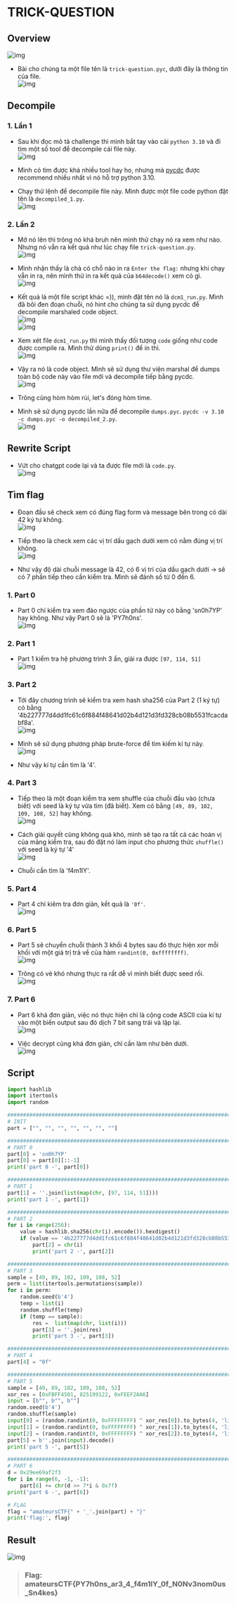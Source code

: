 # TRICK-QUESTION

## Overview

![img](/amateursCTF/Rev/trick-question/assets/overview.png)

- Bài cho chúng ta một file tên là `trick-question.pyc`, dưới đây là thông tin của file.
</br>![img](/amateursCTF/Rev/trick-question/assets/info.png)

## Decompile

### 1. Lần 1

- Sau khi đọc mô tả challenge thì mình bắt tay vào cài `python 3.10` và đi tìm một số tool để decompile cái file này.
</br>![img](/amateursCTF/Rev/trick-question/assets/run_test.png)

- Mình có tìm được khá nhiều tool hay ho, nhưng mà [pycdc](https://github.com/zrax/pycdc) được recommend nhiều nhất vì nó hỗ trợ python 3.10.

- Chạy thử lệnh để decompile file này. Mình được một file code python đặt tên là `decompiled_1.py`.
</br>![img](/amateursCTF/Rev/trick-question/assets/decm_1.png)

### 2. Lần 2

- Mở nó lên thì trông nó khá bruh nên mình thử chạy nó ra xem như nào. Nhưng nó vẫn ra kết quả như lúc chạy file `trick-question.py`.
</br>![img](/amateursCTF/Rev/trick-question/assets/run_dcm1.png)

- Mình nhận thấy là chả có chỗ nào in ra `Enter the flag:` nhưng khi chạy vẫn in ra, nên mình thử in ra kết quả của `b64decode()` xem có gì.
</br>![img](/amateursCTF/Rev/trick-question/assets/next_run.png)

- Kết quả là một file script khác =)), mình đặt tên nó là `dcm1_run.py`. Mình đã bôi đen đoạn chuỗi, nó hint cho chúng ta sử dụng pycdc để decompile marshaled code object.
</br>![img](/amateursCTF/Rev/trick-question/assets/dcm_1.png)
</br>![img](/amateursCTF/Rev/trick-question/assets/pycdc_usage.png)

- Xem xét file `dcm1_run.py` thì mình thấy đối tượng `code` giống như code được compile ra. Mình thử dùng `print()` để in thì.
</br>![img](/amateursCTF/Rev/trick-question/assets/print_code.png)

- Vậy ra nó là code object. Mình sẽ sử dụng thư viện marshal để dumps toàn bộ code này vào file mới và decompile tiếp bằng pycdc.
</br>![img](/amateursCTF/Rev/trick-question/assets/dong_hom.png)

- Trông cũng hòm hòm rùi, let's đóng hòm time.
- Mình sẽ sử dụng pycdc lần nữa để decompile `dumps.pyc`. `pycdc -v 3.10 -c dumps.pyc -o decompiled_2.py`.
</br>![img](/amateursCTF/Rev/trick-question/assets/dcm_2.png)

## Rewrite Script

- Vứt cho chatgpt code lại và ta được file mới là `code.py`.
</br>![img](/amateursCTF/Rev/trick-question/assets/code.png)

## Tìm flag

- Đoạn đầu sẽ check xem có đúng flag form và message bên trong có dài 42 ký tự không.
</br>![img](/amateursCTF/Rev/trick-question/assets/if_0.png)

- Tiếp theo là check xem các vị trí dấu gạch dưới xem có nằm đúng vị trí không.
</br>![img](/amateursCTF/Rev/trick-question/assets/underscore.png)

- Như vậy độ dài chuỗi message là 42, có 6 vị trí của dấu gạch dưới -> sẽ có 7 phần tiếp theo cần kiểm tra. Mình sẽ đánh số từ 0 đến 6.

### 1. Part 0

- Part 0 chỉ kiểm tra xem đảo ngược của phần tử này có bằng 'sn0h7YP' hay không. Như vậy Part 0 sẽ là 'PY7h0ns'.
</br>![img](/amateursCTF/Rev/trick-question/assets/p0.png)

### 2. Part 1

- Part 1 kiểm tra hệ phương trình 3 ẩn, giải ra được `[97, 114, 51]`
</br>![img](/amateursCTF/Rev/trick-question/assets/p1.png)

### 3. Part 2

- Tới đây chương trình sẽ kiểm tra xem hash sha256 của Part 2 (1 ký tự) có bằng '4b227777d4dd1fc61c6f884f48641d02b4d121d3fd328cb08b5531fcacdabf8a'.
</br>![img](/amateursCTF/Rev/trick-question/assets/p2.png)

- Mình sẽ sử dụng phương pháp brute-force để tìm kiếm kí tự này.
</br>![img](/amateursCTF/Rev/trick-question/assets/brute.png)

- Như vậy kí tự cần tìm là '4'.

### 4. Part 3

- Tiếp theo là một đoạn kiểm tra xem shuffle của chuỗi đầu vào (chưa biết) với seed là ký tự vừa tìm (đã biết). Xem có bằng `[49, 89, 102, 109, 108, 52]` hay không.
</br>![img](/amateursCTF/Rev/trick-question/assets/p3.png)

- Cách giải quyết cũng không quá khó, mình sẽ tạo ra tất cả các hoán vị của mảng kiểm tra, sau đó đặt nó làm input cho phương thức `shuffle()` với seed là ký tự '4'
</br>![img](/amateursCTF/Rev/trick-question/assets/p3_d.png)

- Chuỗi cần tìm là 'f4m1lY'.

### 5. Part 4

- Part 4 chỉ kiêm tra đơn giản, kết quả là `'0f'`.
</br>![img](/amateursCTF/Rev/trick-question/assets/p4.png)

### 6. Part 5

- Part 5 sẽ chuyển chuỗi thành 3 khối 4 bytes sau đó thực hiện xor mỗi khối với một giá trị trả về của hàm `randint(0, 0xffffffff)`.
</br>![img](/amateursCTF/Rev/trick-question/assets/p5.png)

- Trông có vẻ khó nhưng thực ra rất dễ vì mình biết được seed rồi.
</br>![img](/amateursCTF/Rev/trick-question/assets/p5_d.png)

### 7. Part 6

- Part 6 khá đơn giản, việc nó thực hiện chỉ là cộng code ASCII của kí tự vào một biến output sau đó dịch 7 bit sang trái và lặp lại.
</br>![img](/amateursCTF/Rev/trick-question/assets/p6.png)

- Việc decrypt cũng khá đơn giản, chỉ cần làm như bên dưới.
</br>![img](/amateursCTF/Rev/trick-question/assets/p6_d.png)

## Script

```python
import hashlib
import itertools
import random

####################################################################################
# INIT
part = ["", "", "", "", "", "", ""]

####################################################################################
# PART 0
part[0] = 'sn0h7YP'
part[0] = part[0][::-1]
print('part 0 -', part[0])

####################################################################################
# PART 1
part[1] = ''.join(list(map(chr, [97, 114, 51])))
print('part 1 -', part[1])

####################################################################################
# PART 2
for i in range(256):
    value = hashlib.sha256(chr(i).encode()).hexdigest()
    if (value == '4b227777d4dd1fc61c6f884f48641d02b4d121d3fd328cb08b5531fcacdabf8a'):
        part[2] = chr(i)
        print('part 2 -', part[2])

####################################################################################
# PART 3
sample = [49, 89, 102, 109, 108, 52]
perm = list(itertools.permutations(sample))
for i in perm:
    random.seed(b'4') 
    temp = list(i)
    random.shuffle(temp)
    if (temp == sample):
        res =  list(map(chr, list(i)))
        part[3] = ''.join(res)
        print('part 3 -', part[3])

####################################################################################
# PART 4
part[4] = "0f"

####################################################################################
# PART 5
sample = [49, 89, 102, 109, 108, 52]
xor_res = [0xFBFF4501, 825199122, 0xFEEF2AA6]
input = [b"", b"", b""]
random.seed(b'4')
random.shuffle(sample)
input[0] = (random.randint(0, 0xFFFFFFFF) ^ xor_res[0]).to_bytes(4, 'little')
input[1] = (random.randint(0, 0xFFFFFFFF) ^ xor_res[1]).to_bytes(4, 'little')
input[2] = (random.randint(0, 0xFFFFFFFF) ^ xor_res[2]).to_bytes(4, 'little')
part[5] = b''.join(input).decode()
print('part 5 -', part[5])

####################################################################################
# PART 6
d = 0x29ee69af2f3
for i in range(6, -1, -1):
    part[6] += chr(d >> 7*i & 0x7f)
print('part 6 -', part[6])

# FLAG 
flag = "amateursCTF{" + '_'.join(part) + "}"
print('flag:', flag)
```

## Result

![img](/amateursCTF/Rev/trick-question/assets/res.png)

>### Flag: amateursCTF{PY7h0ns_ar3_4_f4m1lY_0f_N0Nv3nom0us_Sn4kes}